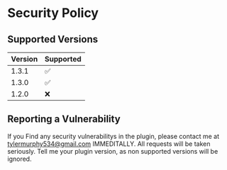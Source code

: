 # Security Policy

## Supported Versions

| Version | Supported          |
| ------- | ------------------ |
| 1.3.1   | :white_check_mark: |
| 1.3.0   | :white_check_mark: |
| 1.2.0   | :x:                |

## Reporting a Vulnerability

If you Find any security vulnerabilitys in the plugin, please contact me at
tylermurphy534@gmail.com IMMEDITALLY. All requests will be taken seriously.
Tell me your plugin version, as non supported versions will be ignored.